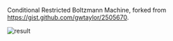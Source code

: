 Conditional Restricted Boltzmann Machine, forked from https://gist.github.com/gwtaylor/2505670.

![result](https://raw.githubusercontent.com/ktaneishi/crbm/master/result.png)
